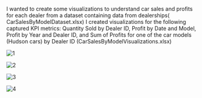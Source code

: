 I wanted to create some visualizations to understand car sales and profits for each dealer from a dataset containing data from dealerships( CarSalesByModelDataset.xlsx)
I created visualizations for the following captured KPI metrics: Quantity Sold by Dealer ID, Profit by Date and Model, Profit by Year and Dealer ID, and Sum of Profits for one of the car models (Hudson cars) by Dealer ID (CarSalesByModelVisualizations.xlsx)

![1](https://github.com/JOHNSAMAMI/Data-Visualization-with-Excel/assets/141728918/72a6f5c9-03be-4b17-ab6a-f46016bf0a57)


![2](https://github.com/JOHNSAMAMI/Data-Visualization-with-Excel/assets/141728918/907710ea-d28a-4d76-bc12-5f1f0c17eea1)


![3](https://github.com/JOHNSAMAMI/Data-Visualization-with-Excel/assets/141728918/c41ef50b-ab01-446d-bd5e-5c8bae01e20c)


![4](https://github.com/JOHNSAMAMI/Data-Visualization-with-Excel/assets/141728918/39b665be-9220-46fd-83e7-1a9d73ef74e3)
